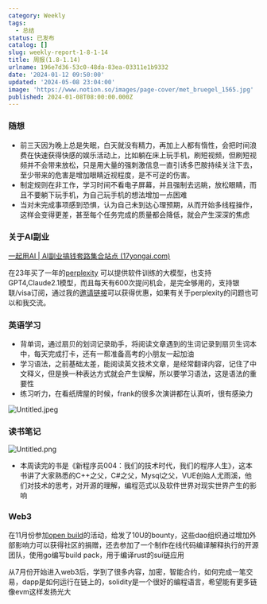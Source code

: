 ```yaml
---
category: Weekly
tags:
  - 总结
status: 已发布
catalog: []
slug: weekly-report-1-8-1-14
title: 周报(1.8-1.14)
urlname: 196e7d36-53c0-48da-83ea-03311e1b9332
date: '2024-01-12 09:50:00'
updated: '2024-05-08 23:04:00'
image: 'https://www.notion.so/images/page-cover/met_bruegel_1565.jpg'
published: 2024-01-08T08:00:00.000Z
---
```


### 随想

- 前三天因为晚上总是失眠，白天就没有精力，再加上人都有惰性，会把时间浪费在快速获得快感的娱乐活动上，比如躺在床上玩手机，刷短视频，但刷短视频并不会带来放松，只是用大量的强刺激信息一直引诱多巴胺持续关注下去，至少带来的危害是增加眼睛近视程度，是不可逆的伤害。
- 制定规则在非工作，学习时间不看电子屏幕，并且强制去远眺，放松眼睛，而且不要躺下玩手机，为自己玩手机的想法增加一点困难
- 当对未完成事项感到恐惧，认为自己未到达心理预期，从而开始多线程操作，这样会变得更差，甚至每个任务完成的质量都会降低，就会产生深深的焦虑

### 关于AI副业


[一起用AI | AI副业搞钱套路集合站点 (17yongai.com)](https://17yongai.com/)


在23年买了一年的[perplexity](https://www.perplexity.ai/) 可以提供软件训练的大模型，也支持GPT4,Claude2.1模型，而且每天有600次提问机会，是完全够用的，支持银联/visa订阅，通过我的[邀请链接](https://perplexity.ai/pro?referral_code=SGJ7X87B)可以获得优惠，如果有关于perplexity的问题也可以和我交流。


### 英语学习

- 背单词，通过扇贝的划词记录助手，将阅读文章遇到的生词记录到扇贝生词本中，每天完成打卡，还有一帮准备高考的小朋友一起加油
- 学习语法，之前基础太差，能阅读英文技术文章，是经常翻译内容，记住了中文释义，但是换一种表达方式就会产生误解，所以要学习语法，这是语法的重要性
- 练习听力，在看纸牌屋的时候，frank的很多次演讲都在认真听，很有感染力

![Untitled.jpeg](https://prod-files-secure.s3.us-west-2.amazonaws.com/5d24fe63-e567-4804-86f9-9fdc62e13082/c33f3733-be40-431e-a494-10399ac86f32/Untitled.jpeg?X-Amz-Algorithm=AWS4-HMAC-SHA256&X-Amz-Content-Sha256=UNSIGNED-PAYLOAD&X-Amz-Credential=ASIAZI2LB466QMEMKLC4%2F20250221%2Fus-west-2%2Fs3%2Faws4_request&X-Amz-Date=20250221T053656Z&X-Amz-Expires=3600&X-Amz-Security-Token=IQoJb3JpZ2luX2VjEKX%2F%2F%2F%2F%2F%2F%2F%2F%2F%2FwEaCXVzLXdlc3QtMiJHMEUCIQCxeYDWErAT14NpluEKtJHamLLd9Hphbkeow4en79MDNgIgb2b4Z7KhttCcw7CgdTULxCH4yu32X03O3OBl1jv0PQAqiAQIzv%2F%2F%2F%2F%2F%2F%2F%2F%2F%2FARAAGgw2Mzc0MjMxODM4MDUiDEga0xm4gGWwiHXfDircA7HUrxv%2FLsV7C%2BC8YyjeGp5apxFYWmHlkaa%2FQ%2BO9IUVwV2B4kr%2BzDihqs6ju%2BMiD%2BPqzUW%2FhRuN6C0vScAdsLusPvhGcEqkbpUxtaDf9mdi6%2FKTJetfjUgUOqYOkpsXGlFPQKYfWVpCvAoqhd9u6gqKIo4f2hEhrQJuM3FM7l0eqlaUXi1xFvjc6wQJUf502NzjYzs%2Bn3I8s9puu0TyLSp3jY2elsB6ZKzIE%2Bg9%2BQjj1TZTtzpyRl1i%2Bug1nlZ4LuvMz%2Bs7J5BV6ae1dQZQ5jXEpRfrLSqj6krWEplVU%2FyJ0YMkb67tkeiAE7aPtZaC62KAHiPvQS15leCvNDaotlcAv06p4NdeaSQg3UBrPFz5iX1OiswAsQ5mATmuqr03wGrXpwfeinLbOGph%2FqIiaHuES0OR9O0tm7o0dmznd2pU5WJp8DyIVoQ2krFfHpBHDTua3soqexrjA%2FhNPGgqLIs6awJ3Tzhd9kakfnMEpTZ0PWWZsfuwnq1kATU9XyF%2BSQuu9c%2BOPW5zj0VVmwBrH3VPcfBUxK7UcVWSPhxBdg78ayKSrDfaEjGnY979dRossD%2F3ltNS2YZZawrUWzuoKc3xdOk63RaFbRYanloggE7Ci584X2%2FDFtLYFy75nMIeF4L0GOqUBFzgXgqX2lFjDvAz%2FSvbCOoRp7QoRPEsZUtZZRY4yzHqAP3TGZy0EnpA5yYE0V13enPyvTTw8VuQ1oP61wpbr1Pm%2FGOfj0HjKvRLTZUbE1ODhFS6iPCU3GZeBN38%2Fnyd07F5fwufDh%2Fa%2B%2B%2F6eGjPs7YkZ6irgWi%2BiBN%2BshDvn8V2wtrZTXH0M73fXLQzmpjMKnhbXfLTudn1w8CZoFKtEv6TYdQHg&X-Amz-Signature=26f5b7005757d94f6465bca68328de3d4ed18c5f6f53ab14ffc02c8304cb8a3c&X-Amz-SignedHeaders=host&x-id=GetObject)


### 读书笔记


![Untitled.png](https://prod-files-secure.s3.us-west-2.amazonaws.com/5d24fe63-e567-4804-86f9-9fdc62e13082/96aa439a-1c95-4054-aa84-ef4e0c8eb5d1/Untitled.png?X-Amz-Algorithm=AWS4-HMAC-SHA256&X-Amz-Content-Sha256=UNSIGNED-PAYLOAD&X-Amz-Credential=ASIAZI2LB466QMEMKLC4%2F20250221%2Fus-west-2%2Fs3%2Faws4_request&X-Amz-Date=20250221T053656Z&X-Amz-Expires=3600&X-Amz-Security-Token=IQoJb3JpZ2luX2VjEKX%2F%2F%2F%2F%2F%2F%2F%2F%2F%2FwEaCXVzLXdlc3QtMiJHMEUCIQCxeYDWErAT14NpluEKtJHamLLd9Hphbkeow4en79MDNgIgb2b4Z7KhttCcw7CgdTULxCH4yu32X03O3OBl1jv0PQAqiAQIzv%2F%2F%2F%2F%2F%2F%2F%2F%2F%2FARAAGgw2Mzc0MjMxODM4MDUiDEga0xm4gGWwiHXfDircA7HUrxv%2FLsV7C%2BC8YyjeGp5apxFYWmHlkaa%2FQ%2BO9IUVwV2B4kr%2BzDihqs6ju%2BMiD%2BPqzUW%2FhRuN6C0vScAdsLusPvhGcEqkbpUxtaDf9mdi6%2FKTJetfjUgUOqYOkpsXGlFPQKYfWVpCvAoqhd9u6gqKIo4f2hEhrQJuM3FM7l0eqlaUXi1xFvjc6wQJUf502NzjYzs%2Bn3I8s9puu0TyLSp3jY2elsB6ZKzIE%2Bg9%2BQjj1TZTtzpyRl1i%2Bug1nlZ4LuvMz%2Bs7J5BV6ae1dQZQ5jXEpRfrLSqj6krWEplVU%2FyJ0YMkb67tkeiAE7aPtZaC62KAHiPvQS15leCvNDaotlcAv06p4NdeaSQg3UBrPFz5iX1OiswAsQ5mATmuqr03wGrXpwfeinLbOGph%2FqIiaHuES0OR9O0tm7o0dmznd2pU5WJp8DyIVoQ2krFfHpBHDTua3soqexrjA%2FhNPGgqLIs6awJ3Tzhd9kakfnMEpTZ0PWWZsfuwnq1kATU9XyF%2BSQuu9c%2BOPW5zj0VVmwBrH3VPcfBUxK7UcVWSPhxBdg78ayKSrDfaEjGnY979dRossD%2F3ltNS2YZZawrUWzuoKc3xdOk63RaFbRYanloggE7Ci584X2%2FDFtLYFy75nMIeF4L0GOqUBFzgXgqX2lFjDvAz%2FSvbCOoRp7QoRPEsZUtZZRY4yzHqAP3TGZy0EnpA5yYE0V13enPyvTTw8VuQ1oP61wpbr1Pm%2FGOfj0HjKvRLTZUbE1ODhFS6iPCU3GZeBN38%2Fnyd07F5fwufDh%2Fa%2B%2B%2F6eGjPs7YkZ6irgWi%2BiBN%2BshDvn8V2wtrZTXH0M73fXLQzmpjMKnhbXfLTudn1w8CZoFKtEv6TYdQHg&X-Amz-Signature=bcac8d175948e4788a570d3fbcc5544542faa167d038ec3e1e08b367b7ef9299&X-Amz-SignedHeaders=host&x-id=GetObject)

- 本周读完的书是《新程序员004：我们的技术时代，我们的程序人生》，这本书讲了大家熟悉的C++之父，C#之父，Mysql之父，VUE创始人尤雨溪，他们对技术的思考，对开源的理解，编程范式以及软件世界对现实世界产生的影响

### Web3


在11月份参加[open build](https://openbuild.xyz/learn/challenges)的活动，给发了10U的bounty，这些dao组织通过增加外部影响力可以获得社区的捐赠，还去参加了一个制作在线代码编译解释执行的开源团队，使用go编写build pack，用于编译rust的sui链应用


从7月份开始进入web3后，学到了很多内容，加密，智能合约，如何完成一笔交易，dapp是如何运行在链上的，solidity是一个很好的编程语言，希望能有更多链像evm这样发扬光大

